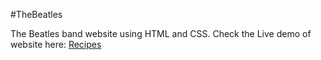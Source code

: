 #TheBeatles

The Beatles band website using HTML and CSS.
Check the Live demo of website here: <a href='https://shubhamjaiswal23.github.io/beatles/'>Recipes</a>
